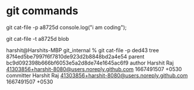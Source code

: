 # git commands

 git cat-file -p a8725d
console.log("i am coding");

 git cat-file -t a8725d
blob


harshit@Harshits-MBP git_internal % git cat-file -p ded43
tree 87f4ed5be7997f6f7810de923d2b8848bd2a4e54
parent bc9d092398b666bf6053e5a2d8de74e1645ac6f9
author Harshit Raj <41303856+harshit-8080@users.noreply.github.com> 1667491507 +0530
committer Harshit Raj <41303856+harshit-8080@users.noreply.github.com> 1667491507 +0530

